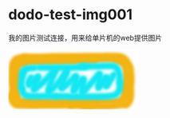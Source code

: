 # dodo-test-img001
我的图片测试连接，用来给单片机的web提供图片


![asdf](https://github.com/tianxindodo/dodo-test-img001/blob/main/8glf/%E6%89%8B%E7%94%BB%E6%8C%89%E9%92%AE.png)
